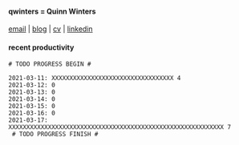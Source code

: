 #### qwinters = Quinn Winters
[email](mailto:email--at--quinnwinters--dot--dev) | [blog](https://qwinters.me) | [cv](mailto:email--at--quinnwinters--dot--dev) | [linkedin](https://linkedin.com/in/qwinters)
#### recent productivity
```shell
# TODO PROGRESS BEGIN #
 
2021-03-11: XXXXXXXXXXXXXXXXXXXXXXXXXXXXXXXXXX 4
2021-03-12: 0
2021-03-13: 0
2021-03-14: 0
2021-03-15: 0
2021-03-16: 0
2021-03-17: XXXXXXXXXXXXXXXXXXXXXXXXXXXXXXXXXXXXXXXXXXXXXXXXXXXXXXXXXXXX 7
 # TODO PROGRESS FINISH #
```
